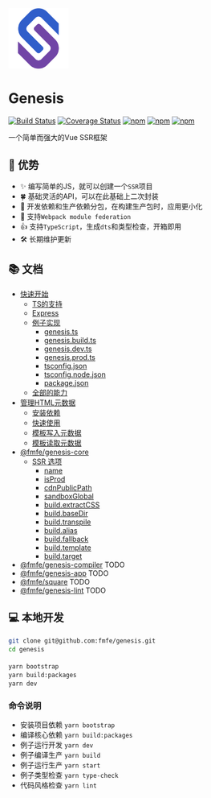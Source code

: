 <img src="./logo.svg" width="120">    

# Genesis


[![Build Status](https://travis-ci.org/fmfe/genesis.svg?branch=master)](https://travis-ci.org/fmfe/genesis)
[![Coverage Status](https://coveralls.io/repos/github/fmfe/genesis/badge.svg?branch=master)](https://coveralls.io/github/fmfe/genesis?branch=master)
[![npm](https://img.shields.io/npm/v/@fmfe/genesis-core.svg)](https://www.npmjs.com/package/@fmfe/genesis-core) 
[![npm](https://img.shields.io/npm/dm/@fmfe/genesis-core.svg)](https://www.npmjs.com/package/@fmfe/genesis-core)
[![npm](https://img.shields.io/npm/dt/@fmfe/genesis-core.svg)](https://www.npmjs.com/package/@fmfe/genesis-core)

一个简单而强大的Vue SSR框架

## 🚀 优势
- ✨ 编写简单的JS，就可以创建一个`SSR`项目    
- 🍀 基础灵活的API，可以在此基础上二次封装
- 🙅 开发依赖和生产依赖分包，在构建生产包时，应用更小化    
- 🤝 支持`Webpack module federation`
- 👍 支持`TypeScript`，生成`dts`和类型检查，开箱即用    
- 🛠 长期维护更新    

## 📚 文档
- [快速开始](./docs/zh-CN/quick-start.md)
  - [TS的支持](./docs/zh-CN/quick-start.md#TS的支持)
  - [Express](./docs/zh-CN/quick-start.md#express)
  - [例子实现](./docs/zh-CN/quick-start.md#例子实现)
    - [genesis.ts](./docs/zh-CN/quick-start.md#genesists)
    - [genesis.build.ts](./docs/zh-CN/quick-start.md#genesisbuildts)
    - [genesis.dev.ts](./docs/zh-CN/quick-start.md#genesisdevts)
    - [genesis.prod.ts](./docs/zh-CN/quick-start.md#genesisprodts)
    - [tsconfig.json](./docs/zh-CN/quick-start.md#tsconfigjson)
    - [tsconfig.node.json](./docs/zh-CN/quick-start.md#tsconfignodejson)
    - [package.json](./docs/zh-CN/quick-start.md#packagejson)
  - [全部的能力](./docs/zh-CN/quick-start.md#全部的能力)
- [管理HTML元数据](./docs/zh-CN/vue-meta.md)
  - [安装依赖](./docs/zh-CN/vue-meta.md#安装依赖)
  - [快速使用](./docs/zh-CN/vue-meta.md#快速使用)
  - [模板写入元数据](./docs/zh-CN/vue-meta.md#模板写入元数据)
  - [模板读取元数据](./docs/zh-CN/vue-meta.md#模板读取元数据)
- [@fmfe/genesis-core](./packages/genesis-core/README.md)
  - [SSR 选项](./docs/zh-CN/ssr-options.md#选项)
    - [name](./docs/zh-CN/ssr-options.md#name)
    - [isProd](./docs/zh-CN/ssr-options.md#isprod)
    - [cdnPublicPath](./docs/zh-CN/ssr-options.md#cdnpublicpath)
    - [sandboxGlobal](./docs/zh-CN/ssr-options.md#sandboxglobal)
    - [build.extractCSS](./docs/zh-CN/ssr-options.md#buildextractcss)
    - [build.baseDir](./docs/zh-CN/ssr-options.md#buildbasedir)
    - [build.transpile](./docs/zh-CN/ssr-options.md#buildtranspile)
    - [build.alias](./docs/zh-CN/ssr-options.md#buildalias)
    - [build.fallback](./docs/zh-CN/ssr-options.md#buildfallback)
    - [build.template](./docs/zh-CN/ssr-options.md#buildtemplate)
    - [build.target](./packages/genesis-core/README.md#buildtarget)
- [@fmfe/genesis-compiler](./packages/genesis-compiler/README.md) TODO
- [@fmfe/genesis-app](./packages/genesis-app/README.md) TODO
- [@fmfe/square](./packages/square/README.md) TODO
- [@fmfe/genesis-lint](./packages/genesis-lint/README.md) TODO
## 💻 本地开发
```bash
git clone git@github.com:fmfe/genesis.git
cd genesis

yarn bootstrap
yarn build:packages
yarn dev
```

### 命令说明
- 安装项目依赖 `yarn bootstrap`
- 编译核心依赖 `yarn build:packages`
- 例子运行开发 `yarn dev`
- 例子编译生产 `yarn build`
- 例子运行生产 `yarn start`
- 例子类型检查 `yarn type-check`
- 代码风格检查 `yarn lint`